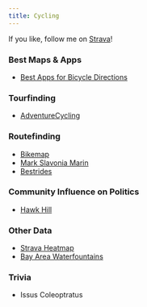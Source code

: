 ```yaml
---
title: Cycling
---
```


If you like, follow me on [Strava](https://www.strava.com/athletes/vincentyang)!

### Best Maps & Apps
* [Best Apps for Bicycle Directions](https://jakecoppinger.blog/articles/the-best-apps-for-bicycle-directions-2020/)

### Tourfinding
* [AdventureCycling](https://www.adventurecycling.org/routes-and-maps/adventure-cycling-route-network/interactive-network-map/)

### Routefinding
* [Bikemap](https://www.bikemap.net/)
* [Mark Slavonia Marin](http://markslavonia.com/marin/)
* [Bestrides](http://bestrides.org/)

### Community Influence on Politics
* [Hawk Hill](http://markslavonia.com/hawkhill/)

### Other Data
* [Strava Heatmap](https://www.strava.com/heatmap#7.00/-120.90000/38.36000/hot/all)
* [Bay Area Waterfountains](https://www.google.com/maps/d/embed?mid=1Xoz9NCxDO32jY47cuqAt0tTUq7E)

### Trivia
* Issus Coleoptratus
